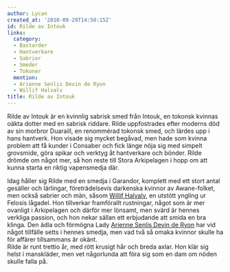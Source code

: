 ```yaml
---
author: Lycan
created_at: '2010-09-29T14:50:15Z'
id: Rilde av Intouk
links:
  category:
  - Bastarder
  - Hantverkare
  - Sabrier
  - Smeder
  - Tokoner
  mention:
  - Arienne Senlis Devin de Ryon
  - Willif Halvalv
title: Rilde av Intouk
---
```


Rilde av Intouk är en kvinnlig sabrisk smed från Intouk, en tokonsk kvinnas oäkta dotter med en
sabrisk riddare. Rilde uppfostrades efter moderns död av sin morbror Duaraill, en renommérad tokonsk
smed, och lärdes upp i hans hantverk. Hon visade sig mycket begåvad, men hade som kvinna problem att
få kunder i Consaber och fick länge nöja sig med simpelt grovsmide, göra spikar och verktyg åt
hantverkare och bönder. Rilde drömde om något mer, så hon reste till Stora Arkipelagen i hopp om att
kunna starta en riktig vapensmedja där.

Idag håller sig Rilde med en smedja i Garandor, komplett med ett stort antal gesäller och lärlingar,
företrädelsevis darkenska kvinnor av Awane-folket, men också sabrier och män, såsom [Willif
Halvalv], en utstött yngling ur Felosis lågadel. Hon tillverkar framförallt rustningar, något som är
mer ovanligt i Arkipelagen och därför mer lönsamt, men svärd är hennes verkliga passion, och hon
nekar sällan ett erbjudande att smida en bra klinga. Den ädla och förmögna Lady [Arienne Senlis
Devin de Ryon] har vid något tillfälle setts i hennes smedja, men vad två så omaka kvinnor skulle ha
för affärer tillsammans är okänt.\
Rilde är runt trettio år, med rött krusigt hår och breda axlar. Hon klär sig helst i manskläder, men
vet någorlunda att föra sig som en dam om nöden skulle falla på.

  [Willif Halvalv]: Willif_Halvalv
  [Arienne Senlis Devin de Ryon]: Arienne_Senlis_Devin_de_Ryon